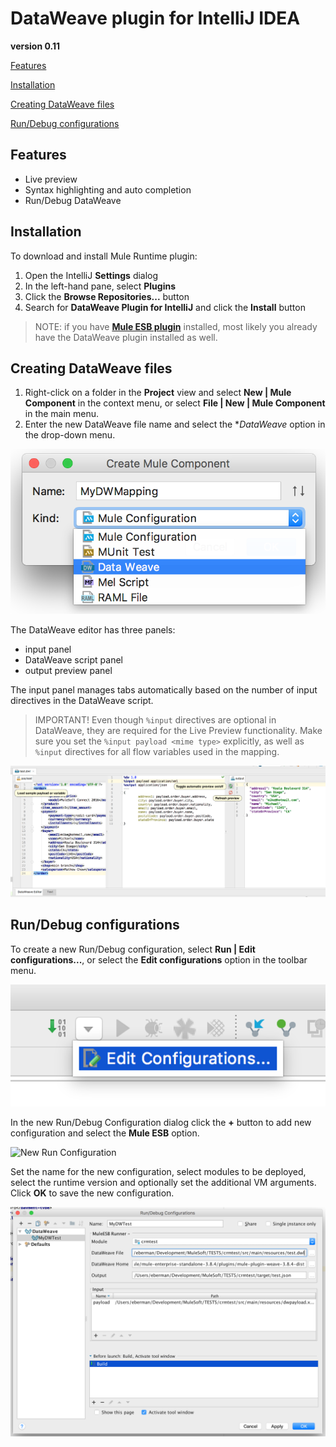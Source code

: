 # DataWeave plugin for IntelliJ IDEA
**version 0.11**



[Features](#features)

[Installation](#installation)

[Creating DataWeave files](#creating-dataweave-files)

[Run/Debug configurations](#rundebug-configurations)

## Features
- Live preview
- Syntax highlighting and auto completion
- Run/Debug DataWeave

## Installation
To download and install Mule Runtime plugin:
1. Open the IntelliJ **Settings** dialog
2. In the left-hand pane, select **Plugins**
3. Click the **Browse Repositories...** button
4. Search for **DataWeave Plugin for IntelliJ** and click the **Install** button

> NOTE: if you have **[Mule ESB plugin](https://github.com/machaval/mule-intellij-plugins/tree/master/mule-esb-plugin)** installed, most likely you already have the DataWeave plugin installed as well.

## Creating DataWeave files
1. Right-click on a folder in the **Project** view and select **New | Mule Component** in the context menu, or select **File | New | Mule Component** in the main menu.
2. Enter the new DataWeave file name and select the **DataWeave* option in the drop-down menu.

![New DataWeave file](images/newDataWeave.png)

The DataWeave editor has three panels:

- input panel
- DataWeave script panel
- output preview panel

The input panel manages tabs automatically based on the number of input directives in the DataWeave script.

> IMPORTANT! Even though `%input` directives are optional in DataWeave, they are required for the Live Preview functionality. Make sure you set the `%input payload <mime type>` explicitly, as well as `%input` directives for all flow variables used in the mapping.

![DataWeave editor](images/dataWeaveEditor.png)


## Run/Debug configurations
To create a new Run/Debug configuration, select **Run | Edit configurations...**, or select the **Edit configurations** option in the toolbar menu.

![Edit configurations](images/editConfigurations.png)

In the new Run/Debug Configuration dialog click the **+** button to add new configuration and select the **Mule ESB** option.

![New Run Configuration](images/addNewConfiguration.png)

Set the name for the new configuration, select modules to be deployed, select the runtime version and optionally set the additional VM arguments. Click **OK** to save the new configuration.

![Mule Run/Debug Configuration](images/runDebugConfiguration.png)
